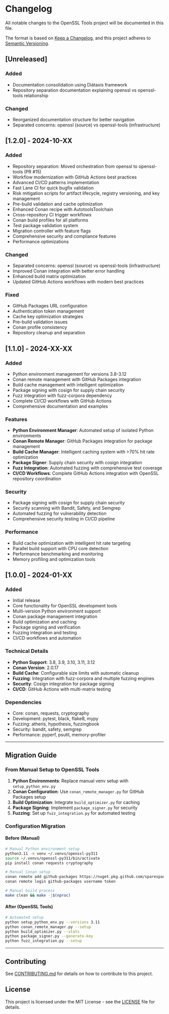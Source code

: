# Changelog

All notable changes to the OpenSSL Tools project will be documented in this file.

The format is based on [Keep a Changelog](https://keepachangelog.com/en/1.0.0/),
and this project adheres to [Semantic Versioning](https://semver.org/spec/v2.0.0.html).

## [Unreleased]

### Added
- Documentation consolidation using Diátaxis framework
- Repository separation documentation explaining openssl vs openssl-tools relationship

### Changed
- Reorganized documentation structure for better navigation
- Separated concerns: openssl (source) vs openssl-tools (infrastructure)

## [1.2.0] - 2024-10-XX

### Added
- Repository separation: Moved orchestration from openssl to openssl-tools (PR #15)
- Workflow modernization with GitHub Actions best practices
- Advanced CI/CD patterns implementation
- Fast Lane CI for quick bugfix validation
- Risk mitigation scripts for artifact lifecycle, registry versioning, and key management
- Pre-build validation and cache optimization
- Enhanced Conan recipe with AutotoolsToolchain
- Cross-repository CI trigger workflows
- Conan build profiles for all platforms
- Test package validation system
- Migration controller with feature flags
- Comprehensive security and compliance features
- Performance optimizations

### Changed
- Separated concerns: openssl (source) vs openssl-tools (infrastructure)
- Improved Conan integration with better error handling
- Enhanced build matrix optimization
- Updated GitHub Actions workflows with modern best practices

### Fixed
- GitHub Packages URL configuration
- Authentication token management
- Cache key optimization strategies
- Pre-build validation issues
- Conan profile consistency
- Repository cleanup and separation

## [1.1.0] - 2024-XX-XX

### Added
- Python environment management for versions 3.8-3.12
- Conan remote management with GitHub Packages integration
- Build cache management with intelligent optimization
- Package signing with cosign for supply chain security
- Fuzz integration with fuzz-corpora dependency
- Complete CI/CD workflows with GitHub Actions
- Comprehensive documentation and examples

### Features
- **Python Environment Manager**: Automated setup of isolated Python environments
- **Conan Remote Manager**: GitHub Packages integration for package management
- **Build Cache Manager**: Intelligent caching system with >70% hit rate optimization
- **Package Signer**: Supply chain security with cosign integration
- **Fuzz Integration**: Automated fuzzing with comprehensive test coverage
- **CI/CD Workflows**: Complete GitHub Actions integration with OpenSSL repository coordination

### Security
- Package signing with cosign for supply chain security
- Security scanning with Bandit, Safety, and Semgrep
- Automated fuzzing for vulnerability detection
- Comprehensive security testing in CI/CD pipeline

### Performance
- Build cache optimization with intelligent hit rate targeting
- Parallel build support with CPU core detection
- Performance benchmarking and monitoring
- Memory profiling and optimization tools

## [1.0.0] - 2024-01-XX

### Added
- Initial release
- Core functionality for OpenSSL development tools
- Multi-version Python environment support
- Conan package management integration
- Build optimization and caching
- Package signing and verification
- Fuzzing integration and testing
- CI/CD workflows and automation

### Technical Details
- **Python Support**: 3.8, 3.9, 3.10, 3.11, 3.12
- **Conan Version**: 2.0.17
- **Build Cache**: Configurable size limits with automatic cleanup
- **Fuzzing**: Integration with fuzz-corpora and multiple fuzzing engines
- **Security**: Cosign integration for package signing
- **CI/CD**: GitHub Actions with multi-matrix testing

### Dependencies
- Core: conan, requests, cryptography
- Development: pytest, black, flake8, mypy
- Fuzzing: atheris, hypothesis, fuzzingbook
- Security: bandit, safety, semgrep
- Performance: pyperf, psutil, memory-profiler

---

## Migration Guide

### From Manual Setup to OpenSSL Tools

1. **Python Environments**: Replace manual venv setup with `setup_python_env.py`
2. **Conan Configuration**: Use `conan_remote_manager.py` for GitHub Packages setup
3. **Build Optimization**: Integrate `build_optimizer.py` for caching
4. **Package Signing**: Implement `package_signer.py` for security
5. **Fuzzing**: Set up `fuzz_integration.py` for automated testing

### Configuration Migration

#### Before (Manual)
```bash
# Manual Python environment setup
python3.11 -m venv ~/.venvs/openssl-py311
source ~/.venvs/openssl-py311/bin/activate
pip install conan requests cryptography

# Manual Conan setup
conan remote add github-packages https://nuget.pkg.github.com/sparesparrow/index.json
conan remote login github-packages username token

# Manual build process
make clean && make -j$(nproc)
```

#### After (OpenSSL Tools)
```bash
# Automated setup
python setup_python_env.py --versions 3.11
python conan_remote_manager.py --setup
python build_optimizer.py --stats
python package_signer.py --generate-key
python fuzz_integration.py --setup
```

---

## Contributing

See [CONTRIBUTING.md](CONTRIBUTING.md) for details on how to contribute to this project.

## License

This project is licensed under the MIT License - see the [LICENSE](LICENSE) file for details.